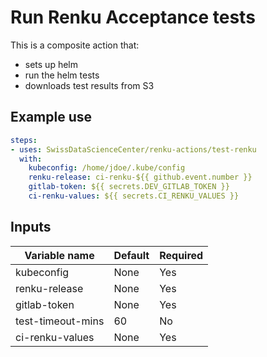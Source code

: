 # Run Renku Acceptance tests

This is a composite action that:
- sets up helm
- run the helm tests
- downloads test results from S3

## Example use
```yaml
steps:
- uses: SwissDataScienceCenter/renku-actions/test-renku
  with:
    kubeconfig: /home/jdoe/.kube/config
    renku-release: ci-renku-${{ github.event.number }}
    gitlab-token: ${{ secrets.DEV_GITLAB_TOKEN }}
    ci-renku-values: ${{ secrets.CI_RENKU_VALUES }}
```

## Inputs

| Variable name        | Default     | Required |
| -------------------- | ----------- | ---------|
| kubeconfig           | None        | Yes      |
| renku-release        | None        | Yes      |
| gitlab-token         | None        | Yes      |
| test-timeout-mins    | 60          | No       |
| ci-renku-values      | None        | Yes      |
